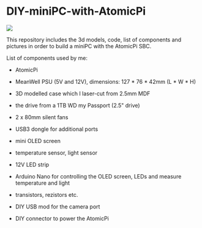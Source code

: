 # DIY-miniPC-with-AtomicPi

![](https://i.imgur.com/NPIF1Cl.jpg)

This repository includes the 3d models, code, list of components and pictures in order to build a miniPC with the AtomicPi SBC.

List of components used by me:

- AtomicPi

- MeanWell PSU (5V and 12V), dimensions: 127 * 76 * 42mm (L * W * H)

- 3D modelled case which I laser-cut from 2.5mm MDF

- the drive from a 1TB WD my Passport (2.5" drive)

- 2 x 80mm silent fans

- USB3 dongle for additional ports

- mini OLED screen

- temperature sensor, light sensor

- 12V LED strip

- Arduino Nano for controlling the OLED screen, LEDs and measure temperature and light

- transistors, rezistors etc.

- DIY USB mod for the camera port

- DIY connector to power the AtomicPi
